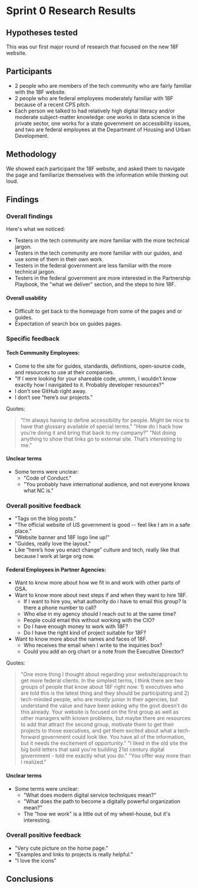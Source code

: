 
# Sprint 0 Research Results

## Hypotheses tested

This was our first major round of research that focused on the new 18F website.

## Participants

* 2 people who are members of the tech community who are fairly familiar with the 18F website.
* 2 people who are federal employees moderately familiar with 18F because of a recent CPS pitch.
* Each person we talked to had relatively high digital literacy and/or moderate subject-matter knowledge: one works in data science in the private sector, one works for a state government on accessibility issues, and two are federal employees at the Department of Housing and Urban Development.

## Methodology

We showed each participant the 18F website, and asked them to navigate the page and familiarize themselves with the information while thinking out loud.

## Findings

### Overall findings

Here's what we noticed:

* Testers in the tech community are more familiar with the more technical jargon.
* Testers in the tech community are more familiar with our guides, and use some of them in their own work.
* Testers in the federal government are less familiar with the more technical jargon.
* Testers in the federal government are more interested in the Partnership Playbook, the "what we deliver" section, and the steps to hire 18F.

#### Overall usability

- Difficult to get back to the homepage from some of the pages and or guides.
- Expectation of search box on guides pages.


### Specific feedback

#### Tech Community Employees:

- Come to the site for guides, standards, definitions, open-source code, and resources to use at their companies.
- "If I were looking for your shareable code, ummm, I wouldn’t know exactly how I navigated to it. Probably developer resources?"
- I don’t see GitHub right away.
- I don’t see “here’s our projects.”

Quotes:

> "I’m always having to define accessibility for people. Might be nice to have that glossary available of special terms."
> "How do I hack how you’re doing it and bring that back to my company?"
> "Not doing anything to show that links go to external site. That’s interesting to me."


#### Unclear terms

- Some terms were unclear:
    + "Code of Conduct."
    + "You probably have international audience, and not everyone knows what NC is."

### Overall positive feedback

- "Tags on the blog posts."
- "The official website of US government is good -- feel like I am in a safe place."
- "Website banner and 18F logo line up!"
- "Guides, really love the layout."
- Like “here’s how you enact change” culture and tech, really like that because I work at large org now.

#### Federal Employees in Partner Agencies:

- Want to know more about how we fit in and work with other parts of GSA.
- Want to know more about next steps if and when they want to hire 18F.
    + If I want to hire you, what authority do i have to email this group? Is there a phone number to call?
    + Who else in my agency should I reach out to at the same time?
    + People could email this without working with the CIO?
    + Do I have enough money to work with 18F?
    + Do I have the right kind of project suitable for 18F?
- Want to know more about the names and faces of 18F.
    + Who receives the email when I write to the inquiries box?
    + Could you add an org chart or a note from the Executive Director?

Quotes:

> "One more thing I thought about regarding your website/approach to get more federal clients. In the simplest terms, I think there are two groups of people that know about 18F right now: 1) executives who are told this is the latest thing and they should be participating and 2) tech-minded people, who are mostly junior in their agencies, but understand the value and have been asking why the govt doesn't do this already. Your website is focused on the first group as well as other managers with known problems, but maybe there are resources to add that attract the second group, motivate them to get their projects to those executives, and get them excited about what a tech-forward government could look like. You have all of the information, but it needs the excitement of opportunity."
> "I liked in the old site the big bold letters that said you're building 21st century digital government - told me exactly what you do."
> "You offer way more than I realized."

#### Unclear terms

- Some terms were unclear:
    + "What does modern digital service techniques mean?"
    + "What does the path to become a digitally powerful organization mean?"
    + The "how we work" is a little out of my wheel-house, but it's interesting.

### Overall positive feedback

- "Very cute picture on the home page."
- "Examples and links to projects is really helpful."
- "I love the icons"


## Conclusions
